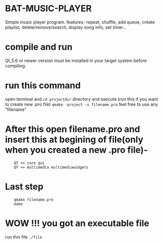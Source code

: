 # BAT-MUSIC-PLAYER
Simple music player program.
features- repeat, shuffle, add queue, create playlist, delete/remove/search, display song info, set timer...

# compile and run
Qt_5.6 or newer version must be installed in your target system before compiling.
# run this command
open terminal and `cd projectdir` directory and execute (run this if you want to create new .pro file)
        `qmake -project -o filename.pro`
feel free to use any "filename"
        
# After this open filename.pro and insert this at begining of file(only when you created a new .pro file)-
        QT += core gui
        QT += multimedia multimediawidgets
        
# Last step
        qmake filename.pro
        make
        
# WOW !!! you got an executable file
run this file
        `./file`
